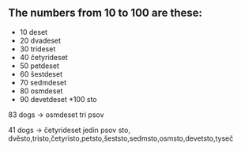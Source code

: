 ## The numbers from 10 to 100 are these:
* 10 deset
* 20 dvadeset
* 30 trideset
* 40 četyrideset
* 50 petdeset
* 60 šestdeset
* 70 sedmdeset
* 80 osmdeset
* 90 devetdeset
*100 sto

83 dogs -> osmdeset tri psov

41 dogs -> četyrideset jedin psov
sto, dvěsto,tristo,četyristo,petsto,šeststo,sedmsto,osmsto,devetsto,tyseč